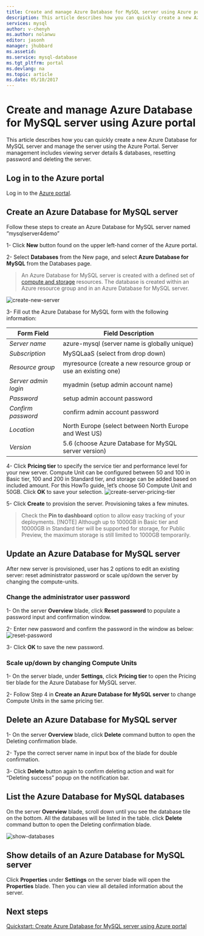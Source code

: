 ```yaml
---
title: Create and manage Azure Database for MySQL server using Azure portal | Microsoft Docs
description: This article describes how you can quickly create a new Azure Database for MySQL server and manage the server using the Azure Portal.
services: mysql
author: v-chenyh
ms.author: nolanwu
editor: jasonh
manager: jhubbard
ms.assetid: 
ms.service: mysql-database
ms.tgt_pltfrm: portal
ms.devlang: na
ms.topic: article
ms.date: 05/10/2017
---
```


# Create and manage Azure Database for MySQL server using Azure portal
This article describes how you can quickly create a new Azure Database for MySQL server and manage the server using the Azure Portal. Server management includes viewing server details & databases, resetting password and deleting the server.

## Log in to the Azure portal
Log in to the [Azure portal](https://portal.azure.com).

## Create an Azure Database for MySQL server
Follow these steps to create an Azure Database for MySQL server named “mysqlserver4demo”

1- Click **New** button found on the upper left-hand corner of the Azure portal.

2- Select **Databases** from the New page, and select **Azure Database for MySQL** from the Databases page.

> An Azure Database for MySQL server is created with a defined set of [compute and storage](./concepts-compute-unit-and-storage.md) resources. The database is created within an Azure resource group and in an Azure Database for MySQL server.

![create-new-server](./media/howto-create-manage-server-portal/create-new-server.png)

3- Fill out the Azure Database for MySQL form with the following information:

| **Form Field** | **Field Description** |
|----------------|-----------------------|
| *Server name* | azure-mysql (server name is globally unique) |
| *Subscription* | MySQLaaS (select from drop down) |
| *Resource group* | myresource (create a new resource group or use an existing one) |
| *Server admin login* | myadmin (setup admin account name) |
| *Password* | setup admin account password |
| *Confirm password* | confirm admin account password |
| *Location* | North Europe (select between North Europe and West US) |
| *Version* | 5.6 (choose Azure Database for MySQL server version) |

4- Click **Pricing tier** to specify the service tier and performance level for your new server. Compute Unit can be configured between 50 and 100 in Basic tier, 100 and 200 in Standard tier, and storage can be added based on included amount. For this HowTo guide, let’s choose 50 Compute Unit and 50GB. Click **OK** to save your selection.
![create-server-pricing-tier](./media/howto-create-manage-server-portal/create-server-pricing-tier.png)

5- Click **Create** to provision the server. Provisioning takes a few minutes.

> Check the **Pin to dashboard** option to allow easy tracking of your deployments.
> [!NOTE]
> Although up to 1000GB in Basic tier and 10000GB in Standard tier will be supported for storage, for Public Preview, the maximum storage is still limited to 1000GB temporarily. 
</Include>

## Update an Azure Database for MySQL server
After new server is provisioned, user has 2 options to edit an existing server: reset administrator password or scale up/down the server by changing the compute-units.

### Change the administrator user password
1- On the server **Overview** blade, click **Reset password** to populate a password input and confirmation window.

2- Enter new password and confirm the password in the window as below:
![reset-password](./media/howto-create-manage-server-portal/reset-password.png)

3- Click **OK** to save the new password.

### Scale up/down by changing Compute Units

1- On the server blade, under **Settings**, click **Pricing tier** to open the Pricing tier blade for the Azure Database for MySQL server.

2- Follow Step 4 in **Create an Azure Database for MySQL server** to change Compute Units in the same pricing tier.

## Delete an Azure Database for MySQL server

1- On the server **Overview** blade, click **Delete** command button to open the Deleting confirmation blade.

2- Type the correct server name in input box of the blade for double confirmation.

3- Click **Delete** button again to confirm deleting action and wait for “Deleting success” popup on the notification bar.

## List the Azure Database for MySQL databases
On the server **Overview** blade, scroll down until you see the database tile on the bottom. All the databases will be listed in the table. click **Delete** command button to open the Deleting confirmation blade.

![show-databases](./media/howto-create-manage-server-portal/show-databases.png)

## Show details of an Azure Database for MySQL server
Click **Properties** under **Settings** on the server blade will open the **Properties** blade. Then you can view all detailed information about the server.

## Next steps

[Quickstart: Create Azure Database for MySQL server using Azure portal](./quickstart-create-mysql-server-database-using-azure-portal.md)

